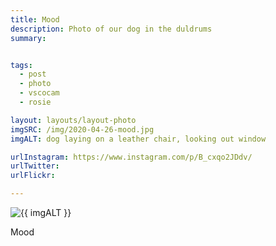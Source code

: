 ```yaml
---
title: Mood
description: Photo of our dog in the duldrums
summary:


tags:
  - post
  - photo
  - vscocam
  - rosie

layout: layouts/layout-photo
imgSRC: /img/2020-04-26-mood.jpg
imgALT: dog laying on a leather chair, looking out window

urlInstagram: https://www.instagram.com/p/B_cxqo2JDdv/
urlTwitter:
urlFlickr:

---
```

<p><img class="u-photo img-polaroid" src="{{ imgSRC }}" alt="{{ imgALT }}"></p>

Mood
